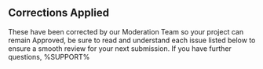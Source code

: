 ## Corrections Applied

These have been corrected by our Moderation Team so your project can remain Approved, be sure to read and understand each issue listed below to ensure a smooth review for your next submission.
If you have further questions, %SUPPORT%
